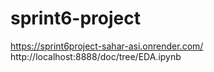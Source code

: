 # sprint6-project
https://sprint6project-sahar-asi.onrender.com/
http://localhost:8888/doc/tree/EDA.ipynb
